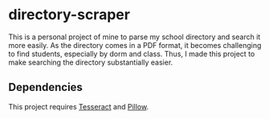 # directory-scraper

This is a personal project of mine to parse my school directory and search it more easily. As the directory comes in a PDF format, it becomes challenging to find students, especially by dorm and class. Thus, I made this project to make searching the directory substantially easier.

## Dependencies

This project requires [Tesseract](https://pypi.org/project/pytesseract/) and [Pillow](https://pypi.org/project/Pillow/).
